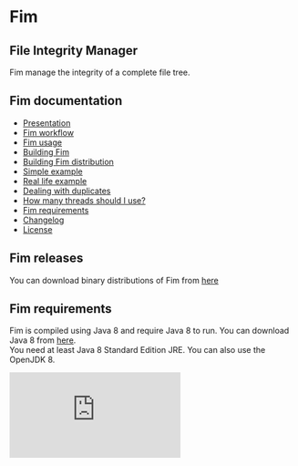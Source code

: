 # Fim

## File Integrity Manager

Fim manage the integrity of a complete file tree.

## Fim documentation

  * [Presentation](http://evrignaud.github.io/fim/#presentation)
  * [Fim workflow](http://evrignaud.github.io/fim/#fim-workflow)
  * [Fim usage](http://evrignaud.github.io/fim/#fim-usage)
  * [Building Fim](http://evrignaud.github.io/fim/#building-fim)
  * [Building Fim distribution](http://evrignaud.github.io/fim/#building-fim-distribution)
  * [Simple example](http://evrignaud.github.io/fim/#simple-example)
  * [Real life example](http://evrignaud.github.io/fim/#real-life-example)
  * [Dealing with duplicates](http://evrignaud.github.io/fim/#dealing-with-duplicates)
  * [How many threads should I use?](http://evrignaud.github.io/fim/#how-many-threads-should-i-use-)
  * [Fim requirements](http://evrignaud.github.io/fim/#fim-requirements)
  * [Changelog](http://evrignaud.github.io/fim/Changelog.html)
  * [License](http://evrignaud.github.io/fim/LICENSE.html)

## Fim releases

You can download binary distributions of Fim from [here](https://github.com/evrignaud/fim/releases/latest)

## Fim requirements

Fim is compiled using Java 8 and require Java 8 to run. You can download Java 8 from [here](http://www.oracle.com/technetwork/java/javase/downloads/index.html).<br/>
You need at least Java 8 Standard Edition JRE. You can also use the OpenJDK 8.



![Analytics](https://ga-beacon.appspot.com/UA-65759837-1/fim/README.md?pixel)
